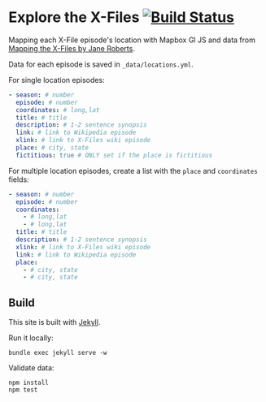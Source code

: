 # Explore the X-Files [![Build Status](https://travis-ci.org/mapbox/x-files.svg?branch=mb-pages)](https://travis-ci.org/mapbox/x-files)

Mapping each X-File episode's location with Mapbox Gl JS and data from [Mapping the X-Files by Jane Roberts](http://www.geography.wisc.edu/courses/geog572/f12/roberts/index.html).

Data for each episode is saved in `_data/locations.yml`.

For single location episodes:

```yaml
- season: # number
  episode: # number
  coordinates: # long,lat
  title: # title
  description: # 1-2 sentence synopsis
  link: # link to Wikipedia episode
  xlink: # link to X-Files wiki episode
  place: # city, state
  fictitious: true # ONLY set if the place is fictitious
```

For multiple location episodes, create a list with the `place` and `coordinates` fields:

```yaml
- season: # number
  episode: # number
  coordinates: 
    - # long,lat
    - # long,lat
  title: # title
  description: # 1-2 sentence synopsis
  xlink: # link to X-Files wiki episode
  link: # link to Wikipedia episode
  place: 
    - # city, state
    - # city, state
```

## Build

This site is built with [Jekyll](https://help.github.com/articles/using-jekyll-with-pages/).

Run it locally:

```
bundle exec jekyll serve -w
```

Validate data:

```
npm install
npm test
```
